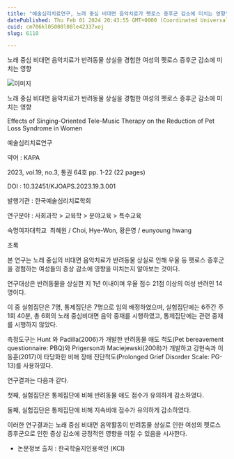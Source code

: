 ```yaml
---
title: "예술심리치료연구, 노래 중심 비대면 음악치료가 펫로스 증후군 감소에 미치는 영향"
datePublished: Thu Feb 01 2024 20:43:55 GMT+0000 (Coordinated Universal Time)
cuid: cm706kl05000l08le42337xoj
slug: 6110

---
```



노래 중심 비대면 음악치료가 반려동물 상실을 경험한 여성의 펫로스 증후군 감소에 미치는 영향

![이미지](https://cdn.hashnode.com/res/hashnode/image/upload/v1739260122995/17fc56a5-65bf-4975-abbb-2add17708ead.jpeg)

노래 중심 비대면 음악치료가 반려동물 상실을 경험한 여성의 펫로스 증후군 감소에 미치는 영향

Effects of Singing-Oriented Tele-Music Therapy on the Reduction of Pet Loss Syndrome in Women

예술심리치료연구

약어 : KAPA

2023, vol.19, no.3, 통권 64호 pp. 1-22 (22 pages)

DOI : 10.32451/KJOAPS.2023.19.3.001

발행기관 : 한국예술심리치료학회

연구분야 : 사회과학 > 교육학 > 분야교육 > 특수교육

숙명여자대학교  최혜원 / Choi, Hye-Won, 황은영 / eunyoung hwang

초록

본 연구는 노래 중심의 비대면 음악치료가 반려동물 상실로 인해 우울 등 펫로스 증후군을 경험하는 여성들의 증상 감소에 영향을 미치는지 알아보는 것이다.

연구대상은 반려동물을 상실한 지 1년 이내이며 우울 점수 21점 이상의 여성 반려인 14명이다.

이 중 실험집단은 7명, 통제집단은 7명으로 임의 배정하였으며, 실험집단에는 6주간 주 1회 40분, 총 6회의 노래 중심비대면 음악 중재를 시행하였고, 통제집단에는 관련 중재를 시행하지 않았다.

측정도구는 Hunt 와 Padilla(2006)가 개발한 반려동물 애도 척도(Pet bereavement questionnaire: PBQ)와 Prigerson과 Maciejewski(2008)가 개발하고 강현숙과 이동훈(2017)이 타당화한 비애 장애 진단척도(Prolonged Grief Disorder Scale: PG-13)를 사용하였다.

연구결과는 다음과 같다.

첫째, 실험집단은 통제집단에 비해 반려동물 애도 점수가 유의하게 감소하였다.

둘째, 실험집단은 통제집단에 비해 지속비애 점수가 유의하게 감소하였다.

이러한 연구결과는 노래 중심 비대면 음악활동이 반려동물 상실로 인한 여성의 펫로스 증후군으로 인한 증상 감소에 긍정적인 영향을 미칠 수 있음을 시사한다.

* 논문정보 출처 : 한국학술지인용색인 (KCI)